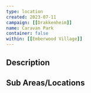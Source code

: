 ```yaml
---
type: location
created: 2023-07-11
campaign: [[Drakkenheim]]
name: Caravan Park
container: false
within: [[Emberwood Village]]
---
```


## Description


## Sub Areas/Locations

<!-- QueryToSerialize: LIST FROM "TTRPG/Drakkenheim/Locations" WHERE within = "Caravan Park" -->
